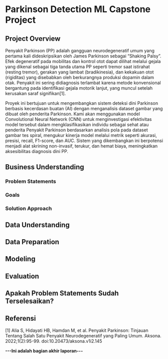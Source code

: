 # Parkinson Detection ML Capstone Project

## Project Overview
Penyakit Parkinson (PP) adalah gangguan neurodegeneratif umum yang pertama kali dideskripsikan oleh James Parkinson sebagai “Shaking Palsy”. Efek degeneratif pada mobilitas dan kontrol otot dapat dilihat melalui gejala yang dikenal sebagai tiga tanda utama PP seperti tremor saat istirahat (resting tremor), gerakan yang lambat (bradikinesia), dan kekakuan otot (rigiditas) yang disebabkan oleh berkurangnya produksi dopamin dalam otak. Penyakit ini sering didiagnosis terlambat karena metode konvensional bergantung pada identifikasi gejala motorik lanjut, yang muncul setelah kerusakan saraf signifikan[1]. 

Proyek ini bertujuan untuk mengembangkan sistem deteksi dini Parkinson berbasis kecerdasan buatan (AI) dengan menganalisis dataset gambar yang dibuat oleh penderita Parkinson. Kami akan menggunakan model Convolutional Neural Network (CNN) untuk menginvestigasi efektivitas model tersebut dalam mengklasifikasikan individu sebagai sehat atau penderita Penyakit Parkinson berdasarkan analisis pola pada dataset gambar tes spiral, mengukur kinerja model melalui metrik seperti akurasi, presisi, recall, F1-score, dan AUC. Sistem yang dikembangkan ini berpotensi menjadi alat skrining non-invasif, terukur, dan hemat biaya, meningkatkan aksesibilitas diagnosis dini PP.


## Business Understanding
### Problem Statements
### Goals
### Solution Approach

## Data Understanding

## Data Preparation

## Modeling

## Evaluation

## Apakah Problem Statements Sudah Terselesaikan?

## Referensi
[1] Alia S, Hidayati HB, Hamdan M, et al. Penyakit Parkinson: Tinjauan Tentang Salah Satu Penyakit Neurodegeneratif yang Paling Umum. Aksona. 2022;1(2):95-99. doi:10.20473/aksona.v1i2.145

**---Ini adalah bagian akhir laporan---**

